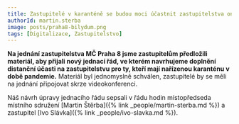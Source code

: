 ```yaml
---
title: Zastupitelé v karanténě se budou moci účastnit zastupitelstva on-line
authorId: martin.sterba
image: posts/praha8-bilydum.png
tags: [Digitalizace, Zastupitelstvo]
---
```


**Na jednání zastupitelstva MČ Praha 8 jsme zastupitelům předložili materiál, aby přijali nový jednací řád, ve kterém navrhujeme doplnění distanční účasti na zastupitelstvu pro ty, kteří mají nařízenou karanténu v době pandemie.** Materiál byl jednomyslně schválen, zastupitelé by se měli na jednání připojovat skrze videokonferenci.

Náš návrh úpravy jednacího řádu sepsali v řádu hodin místopředseda místního sdružení [Martin Štěrba]({% link _people/martin-sterba.md %}) a zastupitel [Ivo Slávka]({% link _people/ivo-slavka.md %}).
